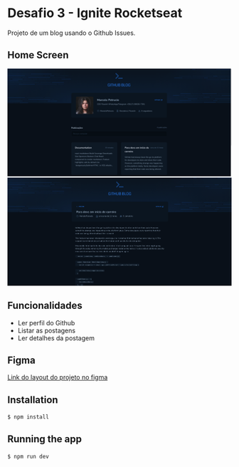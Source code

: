 # Desafio 3 - Ignite Rocketseat

Projeto de um blog usando o Github Issues.

## Home Screen

![image not found](images/home.png 'Home')
![image not found](images/post.png 'Post')

## Funcionalidades

- Ler perfil do Github
- Listar as postagens
- Ler detalhes da postagem

## Figma

[Link do layout do projeto no figma](<https://www.figma.com/file/H1SNr2ibOZgG3IZcOp7Waa/GitHub-Blog-(Community)?node-id=405-574&t=QnTj7I8SK1RJPOkN-0>)

## Installation

```bash
$ npm install
```

## Running the app

```bash
$ npm run dev
```
